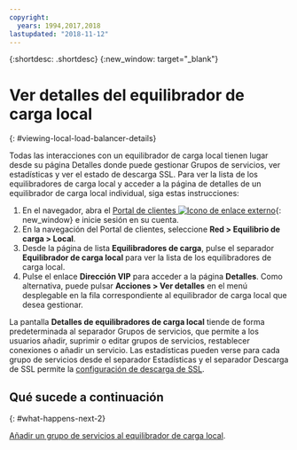 ```yaml
---
copyright:
  years: 1994,2017,2018
lastupdated: "2018-11-12"
---
```


{:shortdesc: .shortdesc}
{:new_window: target="_blank"}

# Ver detalles del equilibrador de carga local
{: #viewing-local-load-balancer-details}

Todas las interacciones con un equilibrador de carga local tienen lugar desde su página Detalles donde puede gestionar Grupos de servicios, ver estadísticas y ver el estado de descarga SSL. Para ver la lista de los equilibradores de carga local y acceder a la página de detalles de un equilibrador de carga local individual, siga estas instrucciones:

1. En el navegador, abra el [Portal de clientes ![Icono de enlace externo](../../icons/launch-glyph.svg "Icono de enlace externo")](https://control.softlayer.com/){: new_window} e inicie sesión en su cuenta.
2. En la navegación del Portal de clientes, seleccione **Red > Equilibrio de carga > Local**.
3. Desde la página de lista **Equilibradores de carga**, pulse el separador **Equilibrador de carga local** para ver la lista de los equilibradores de carga local.
4. Pulse el enlace **Dirección VIP** para acceder a la página **Detalles**. Como alternativa, puede pulsar **Acciones > Ver detalles** en el menú desplegable en la fila correspondiente al equilibrador de carga local que desea gestionar.

La pantalla **Detalles de equilibradores de carga local** tiende de forma predeterminada al separador Grupos de servicios, que permite a los usuarios añadir, suprimir o editar grupos de servicios, restablecer conexiones o añadir un servicio. Las estadísticas pueden verse para cada grupo de servicios desde el separador Estadísticas y el separador Descarga de SSL permite la [configuración de descarga de SSL](/docs/infrastructure/local-load-balancer?topic=local-load-balancer-configuring-ssl-offloading-on-a-load-balancer).

## Qué sucede a continuación
{: #what-happens-next-2}

[Añadir un grupo de servicios al equilibrador de carga local](/docs/infrastructure/local-load-balancer?topic=local-load-balancer-adding-a-service-group-to-a-load-balancer).
